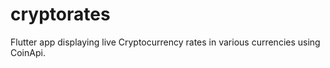 # cryptorates

Flutter app displaying live Cryptocurrency rates in various currencies using CoinApi.
